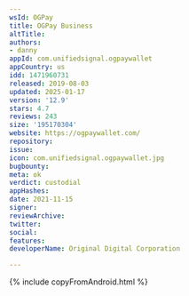 ```yaml
---
wsId: OGPay
title: OGPay Business
altTitle: 
authors:
- danny
appId: com.unifiedsignal.ogpaywallet
appCountry: us
idd: 1471960731
released: 2019-08-03
updated: 2025-01-17
version: '12.9'
stars: 4.7
reviews: 243
size: '195170304'
website: https://ogpaywallet.com/
repository: 
issue: 
icon: com.unifiedsignal.ogpaywallet.jpg
bugbounty: 
meta: ok
verdict: custodial
appHashes: 
date: 2021-11-15
signer: 
reviewArchive: 
twitter: 
social: 
features: 
developerName: Original Digital Corporation

---
```


{% include copyFromAndroid.html %}
